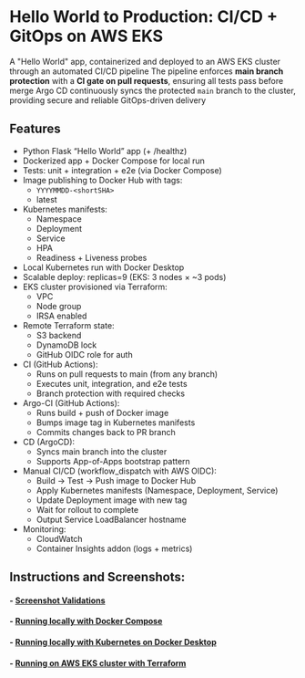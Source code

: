 # Hello World to Production: CI/CD + GitOps on AWS EKS

A "Hello World" app, containerized and deployed to an AWS EKS cluster through an automated CI/CD pipeline
The pipeline enforces **main branch protection** with a **CI gate on pull requests**, ensuring all tests pass before merge
Argo CD continuously syncs the protected `main` branch to the cluster, providing secure and reliable GitOps-driven delivery

## Features
- Python Flask “Hello World” app (+ /healthz)
- Dockerized app + Docker Compose for local run
- Tests: unit + integration + e2e (via Docker Compose)
- Image publishing to Docker Hub with tags:
  - `YYYYMMDD-<shortSHA>`
  - latest
- Kubernetes manifests:
  - Namespace
  - Deployment
  - Service
  - HPA
  - Readiness + Liveness probes
- Local Kubernetes run with Docker Desktop
- Scalable deploy: replicas=9 (EKS: 3 nodes × ~3 pods)
- EKS cluster provisioned via Terraform:
  - VPC
  - Node group
  - IRSA enabled
- Remote Terraform state:
  - S3 backend
  - DynamoDB lock
  - GitHub OIDC role for auth
- CI (GitHub Actions):
  - Runs on pull requests to main (from any branch)
  - Executes unit, integration, and e2e tests
  - Branch protection with required checks
- Argo-CI (GitHub Actions):
  - Runs build + push of Docker image
  - Bumps image tag in Kubernetes manifests
  - Commits changes back to PR branch
- CD (ArgoCD):
  - Syncs main branch into the cluster
  - Supports App-of-Apps bootstrap pattern
- Manual CI/CD (workflow_dispatch with AWS OIDC):
  - Build → Test → Push image to Docker Hub
  - Apply Kubernetes manifests (Namespace, Deployment, Service)
  - Update Deployment image with new tag
  - Wait for rollout to complete
  - Output Service LoadBalancer hostname
- Monitoring:
  - CloudWatch
  - Container Insights addon (logs + metrics)

## Instructions and Screenshots:
#### - [Screenshot Validations](./docs/ScreenshotValidation.md)
#### - [Running locally with Docker Compose](./docs/dockercompose.md)
#### - [Running locally with Kubernetes on Docker Desktop](./docs/localcluster.md)
#### - [Running on AWS EKS cluster with Terraform](./docs/ekscluster.md)
